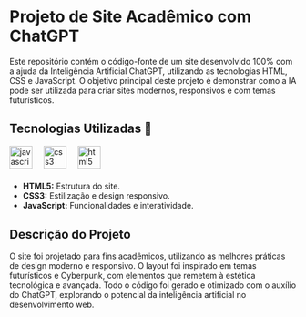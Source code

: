 
# Projeto de Site Acadêmico com ChatGPT 

Este repositório contém o código-fonte de um site desenvolvido 100% com a ajuda da Inteligência Artificial ChatGPT, utilizando as tecnologias HTML, CSS e JavaScript. O objetivo principal deste projeto é demonstrar como a IA pode ser utilizada para criar sites modernos, responsivos e com temas futurísticos.

## Tecnologias Utilizadas 🚀 

<div align="left">
  <img src="https://cdn.jsdelivr.net/gh/devicons/devicon/icons/javascript/javascript-plain.svg" height="40" alt="javascript logo"  />
  <img width="12" />
  <img src="https://cdn.jsdelivr.net/gh/devicons/devicon/icons/css3/css3-original.svg" height="40" alt="css3 logo"  />
  <img width="12" />
  <img src="https://cdn.jsdelivr.net/gh/devicons/devicon/icons/html5/html5-original.svg" height="40" alt="html5 logo"  />
</div>

####
- **HTML5:** Estrutura do site.
- **CSS3:** Estilização e design responsivo.
- **JavaScript:** Funcionalidades e interatividade.

## Descrição do Projeto 

O site foi projetado para fins acadêmicos, utilizando as melhores práticas de design moderno e responsivo. O layout foi inspirado em temas futurísticos e Cyberpunk, com elementos que remetem à estética tecnológica e avançada. Todo o código foi gerado e otimizado com o auxílio do ChatGPT, explorando o potencial da inteligência artificial no desenvolvimento web.


